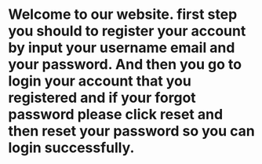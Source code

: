 # Welcome to our website. first step you should to register your account by input your username email and your password. And then you go to login your account that you registered and if your forgot password please click reset and then reset your password so you can login successfully.
